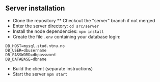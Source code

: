 ## Server installation
* Clone the repository
** Checkout the "server" branch if not merged
* Enter the server directory: `cd src/server`
* Install the node dependencies: `npm install`
* Create the file `.env` containing your database login:
```
DB_HOST=mysql.stud.ntnu.no
DB_USER=dbusername
DB_PASSWORD=dbpassword
DB_DATABASE=dbname
```
* Build the client (separate instructions)
* Start the server `npm start`
